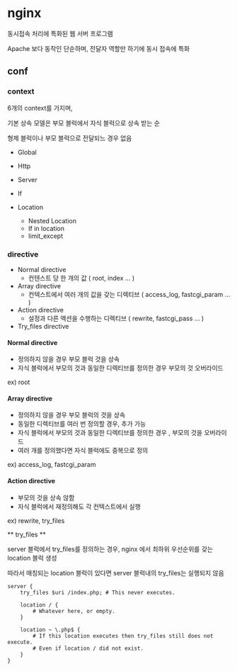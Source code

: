 # nginx

동시접속 처리에 특화된 웹 서버 프로그램

Apache 보다 동작인 단순하며, 전달자 역할만 하기에 동시 접속에 특화

## conf

### context

6개의 context를 가지며,

기본 상속 모델은 부모 블럭에서 자식 블럭으로 상속 받는 순

형제 블럭이나 부모 블럭으로 전달되느 경우 없음

-   Global

-   Http

-   Server

-   If

-   Location

    -   Nested Location
    -   If in location
    -   limit_except

### directive

-   Normal directive
    -   컨텐스트 당 한 개의 값 ( root, index ... )
-   Array directive
    -   컨텍스트에서 여러 개의 값을 갖는 디렉티브 ( access_log, fastcgi_param ... )
-   Action directive
    -   설정과 다른 액션을 수행하는 디렉티브 ( rewrite, fastcgi_pass ... )
-   Try_files directive

#### Normal directive

-   정의하지 않을 경우 부모 블럭 것을 상속
-   자식 블럭에서 부모의 것과 동일한 디렉티브를 정의한 경우 부모의 것 오버라이드

ex) root

#### Array directive

-   정의하지 않을 경우 부모 블럭의 것을 상속
-   동일한 디렉티브를 여러 번 정의할 경우, 추가 가능
-   자식 블럭에서 부모의 것과 동일한 디렉티브를 정의한 경우 , 부모의 것을 오버라이드
-   여러 개를 정의했다면 자식 블럭에도 중복으로 정의

ex) access_log, fastcgi_param

#### Action directive

-   부모의 것을 상속 않함
-   자식 블럭에서 재정의해도 각 컨텍스트에서 실행

ex) rewrite, try_files

** try_files **

server 블럭에서 try_files를 정의하는 경우, nginx 에서 최하위 우선순위를 갖는 location 블럭 생성

따라서 매칭되는 location 블럭이 있다면 server 블럭내의 try_files는 실행되지 않음

```nginx
server {
    try_files $uri /index.php; # This never executes.

    location / {
        # Whatever here, or empty.
    }

    location ~ \.php$ {
        # If this location executes then try_files still does not execute.
        # Even if location / did not exist.
    }
}
```
